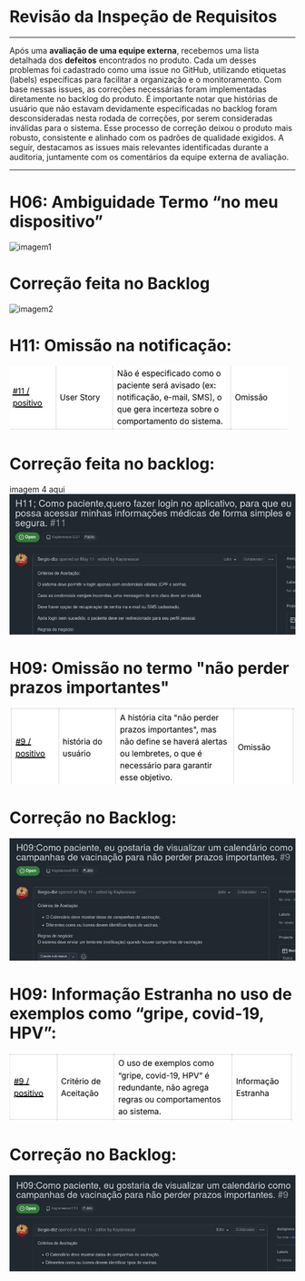 # Revisão da Inspeção de Requisitos

---

Após uma **avaliação de uma equipe externa**, recebemos uma lista detalhada dos **defeitos** encontrados no produto. Cada um desses problemas foi cadastrado como uma issue no GitHub, utilizando etiquetas (labels) específicas para facilitar a organização e o monitoramento. Com base nessas issues, as correções necessárias foram implementadas diretamente no backlog do produto. É importante notar que histórias de usuário que não estavam devidamente especificadas no backlog foram desconsideradas nesta rodada de correções, por serem consideradas inválidas para o sistema. Esse processo de correção deixou o produto mais robusto, consistente e alinhado com os padrões de qualidade exigidos. A seguir, destacamos as issues mais relevantes identificadas durante a auditoria, juntamente com os comentários da equipe externa de avaliação.

---
# H06: Ambiguidade Termo “no meu dispositivo”
![imagem1](https://github.com/user-attachments/assets/d4848d10-d560-4a22-b212-3a69f929aa95)


# Correção feita no Backlog 
![imagem2](https://github.com/user-attachments/assets/294d6578-35ea-4c09-b302-3d526c0b0c3a)


# H11: Omissão na notificação:
![Imagem de exemplo](imagem3.jpg)
# Correção feita no backlog: 
imagem 4 aqui
![Imagem de exemplo](imagem4.jpg)
# H09: Omissão no termo  "não perder prazos importantes"
![Imagem de exemplo](imagem5.jpg) 
# Correção no Backlog: 
![Imagem de exemplo](imagem6.jpg)

# H09: Informação Estranha no uso de exemplos como “gripe, covid-19, HPV”:
![Imagem de exemplo](imagem7.jpg)
# Correção no Backlog:
![Imagem de exemplo](imagem8.jpg)


